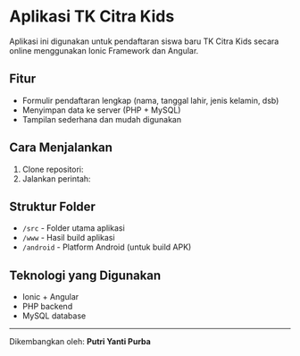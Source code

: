 # Aplikasi TK Citra Kids

Aplikasi ini digunakan untuk pendaftaran siswa baru TK Citra Kids secara online menggunakan Ionic Framework dan Angular.

## Fitur

- Formulir pendaftaran lengkap (nama, tanggal lahir, jenis kelamin, dsb)
- Menyimpan data ke server (PHP + MySQL)
- Tampilan sederhana dan mudah digunakan

## Cara Menjalankan

1. Clone repositori:
2. Jalankan perintah:

## Struktur Folder

- `/src` - Folder utama aplikasi
- `/www` - Hasil build aplikasi
- `/android` - Platform Android (untuk build APK)

## Teknologi yang Digunakan

- Ionic + Angular
- PHP backend
- MySQL database

---

Dikembangkan oleh: **Putri Yanti Purba**
